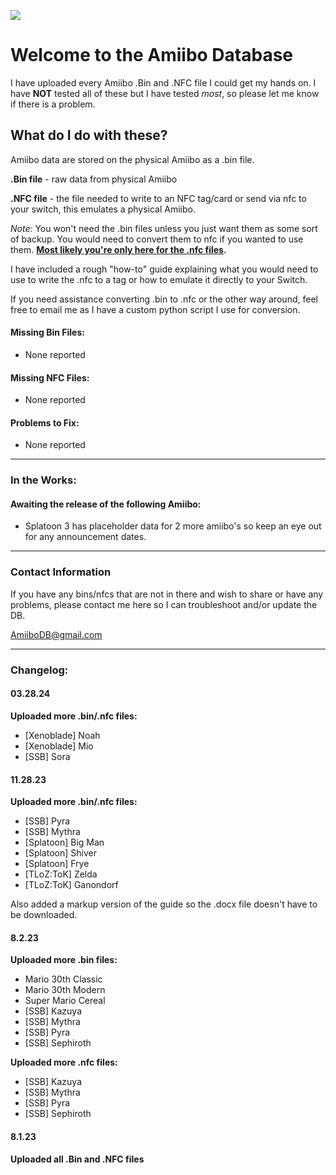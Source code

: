 ![](https://i2.paste.pics/OY6M5.png)
# Welcome to the Amiibo Database
I have uploaded every Amiibo .Bin and .NFC file I could get my hands on.
I have **NOT** tested all of these but I have tested *most*, so please let me know if there is a problem.

## What do I do with these?
Amiibo data are stored on the physical Amiibo as a .bin file.

**.Bin file** - raw data from physical Amiibo

**.NFC file** - the file needed to write to an NFC tag/card or send via nfc to your switch, this emulates a physical Amiibo. 

*Note:* You won't need the .bin files unless you just want them as some sort of backup. You would need to convert them to nfc if you wanted to use them. **[Most likely you're only here for the .nfc files](https://github.com/AmiiboDB/Amiibo/tree/main/Amiibo%20NFC "Most likely you're only here for the .nfc files").**

I have included a rough "how-to" guide explaining what you would need to use to write the .nfc to a tag or how to emulate it directly to your Switch.

If you need assistance converting .bin to .nfc or the other way around, feel free to email me as I have a custom python script I use for conversion. 

#### Missing Bin Files:
- None reported

#### Missing NFC Files:
- None reported

#### Problems to Fix:
- None reported

------------


### In the Works:
#### Awaiting the release of the following Amiibo:
- Splatoon 3 has placeholder data for 2 more amiibo's so keep an eye out for any announcement dates.

------------


### Contact Information
If you have any bins/nfcs that are not in there and wish to share or have any problems, please contact me here so I can troubleshoot and/or update the DB.

AmiiboDB@gmail.com

------------


### Changelog:
#### 03.28.24
**Uploaded more .bin/.nfc files:**
- [Xenoblade] Noah
- [Xenoblade] Mio
- [SSB] Sora

#### 11.28.23
**Uploaded more .bin/.nfc files:**
- [SSB] Pyra
- [SSB] Mythra
- [Splatoon] Big Man
- [Splatoon] Shiver
- [Splatoon] Frye
- [TLoZ:ToK] Zelda
- [TLoZ:ToK] Ganondorf

Also added a markup version of the guide so the .docx file doesn't have to be downloaded.

#### 8.2.23
**Uploaded more .bin files:**
- Mario 30th Classic
- Mario 30th Modern
- Super Mario Cereal
- [SSB] Kazuya
- [SSB] Mythra
- [SSB] Pyra
- [SSB] Sephiroth

**Uploaded more .nfc files:**
- [SSB] Kazuya
- [SSB] Mythra
- [SSB] Pyra
- [SSB] Sephiroth

#### 8.1.23
**Uploaded all .Bin and .NFC files**

